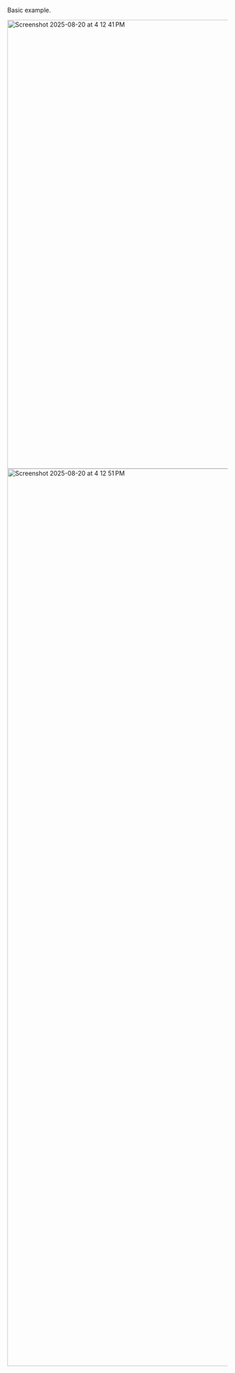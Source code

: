 Basic example.

<img width="2164" height="1026" alt="Screenshot 2025-08-20 at 4 12 41 PM" src="https://github.com/user-attachments/assets/f6808503-1bc0-478c-8b6c-fbe1c8987347" />

<img width="2162" height="2052" alt="Screenshot 2025-08-20 at 4 12 51 PM" src="https://github.com/user-attachments/assets/ad079458-2622-40d3-97e9-4752087f2ebe" />
